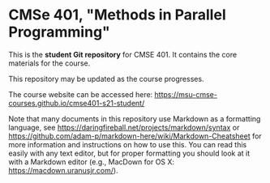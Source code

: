 # CMSe 401, "Methods in Parallel Programming"

This is the **student Git repository** for CMSE 401. It contains the core materials for the course. 

This repository may be updated as the course progresses.

The course website can be accessed here: https://msu-cmse-courses.github.io/cmse401-s21-student/

Note that many documents in this repository use Markdown as a formatting language, see https://daringfireball.net/projects/markdown/syntax or https://github.com/adam-p/markdown-here/wiki/Markdown-Cheatsheet for more information and instructions on how to use this. You can read this easily with any text editor, but for proper formatting you should look at it with a Markdown editor (e.g., MacDown for OS X: https://macdown.uranusjr.com/).
